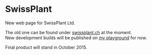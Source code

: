 # SwissPlant
New web page for SwissPlant Ltd.

The old one can be found under [swissplant.ch](http://swissplant.ch) at the moment.  
New development builds will be published on [my playground](http://rdizzle.synology.me/swissplant) for now.

Final product will stand in October 2015.
